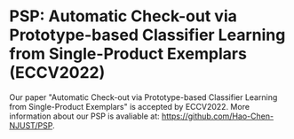 # PSP: Automatic Check-out via Prototype-based Classifier Learning from Single-Product Exemplars (ECCV2022)
Our paper "Automatic Check-out via Prototype-based Classifier Learning from Single-Product Exemplars" is accepted by ECCV2022. More information about our PSP is avaliable at: https://github.com/Hao-Chen-NJUST/PSP.
